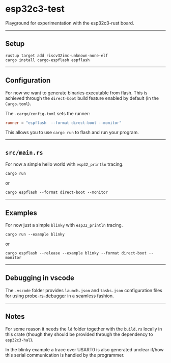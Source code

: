 # esp32c3-test

Playground for experimentation with the esp32c3-rust board.

---

## Setup

```shell
rustup target add riscv32imc-unknown-none-elf
cargo install cargo-espflash espflash
```

---

## Configuration

For now we want to generate binaries executable from flash. This is achieved through the `direct-boot`  build feature enabled by default (in the `Cargo.toml`). 

The `.cargo/config.toml` sets the runner:

``` toml
runner = "espflash  --format direct-boot --monitor"
```

This allows you to use `cargo run` to flash and run your program.

---

## `src/main.rs`

For now a simple hello world with `esp32_println` tracing.

``` shell
cargo run
```

or

``` shell
cargo espflash --format direct-boot --monitor
```

---

## Examples

For now just a simple `blinky` with `esp32_println` tracing.

``` shell
cargo run --example blinky
```

or

```shell
cargo espflash --release --example blinky --format direct-boot --monitor
```

---

## Debugging in vscode

The `.vscode` folder provides `launch.json` and `tasks.json` configuration files for using [probe-rs-debugger](https://probe.rs/docs/tools/vscode/) in a seamless fashion. 



---
## Notes

For some reason it needs the `ld` folder together with the `build.rs` locally in this crate (though they should be provided through the dependency to `esp32c3-hal`).

In the blinky example a trace over USART0 is also generated unclear if/how this serial communication is handled by the programmer.



